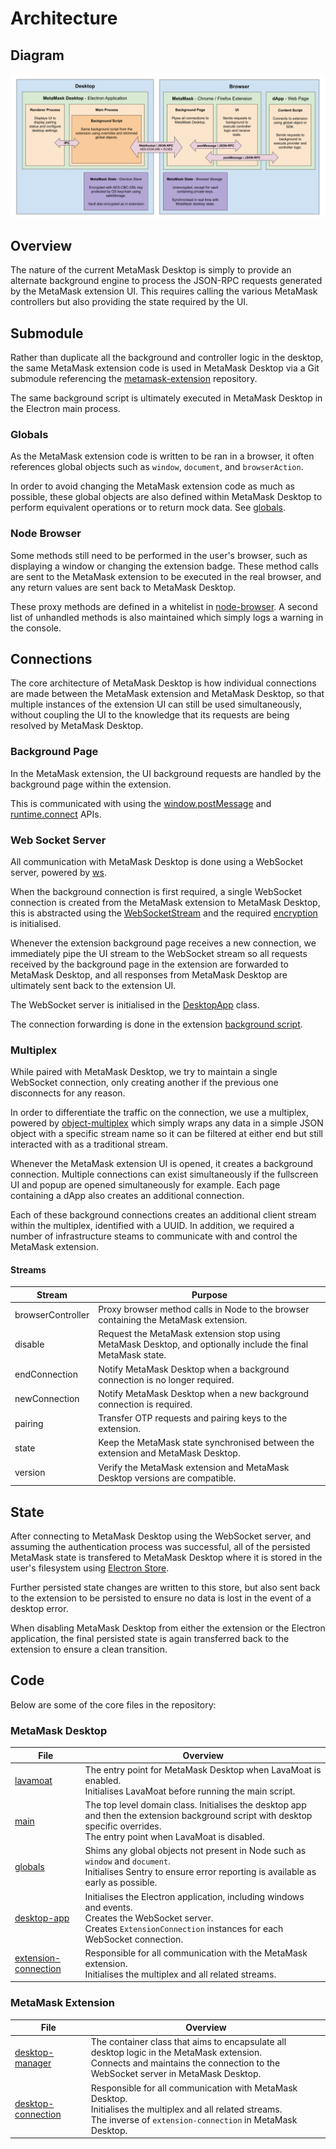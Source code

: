 # Architecture

## Diagram

![Diagram](images/architecture.png)

## Overview

The nature of the current MetaMask Desktop is simply to provide an alternate background engine to process the JSON-RPC requests generated by the MetaMask extension UI. This requires calling the various MetaMask controllers but also providing the state required by the UI.

## Submodule

Rather than duplicate all the background and controller logic in the desktop, the same MetaMask extension code is used in MetaMask Desktop via a Git submodule referencing the [metamask-extension](https://github.com/MetaMask/metamask-extension) repository.

The same background script is ultimately executed in MetaMask Desktop in the Electron main process.

### Globals

As the MetaMask extension code is written to be ran in a browser, it often references global objects such as `window`, `document`, and `browserAction`.

In order to avoid changing the MetaMask extension code as much as possible, these global objects are also defined within MetaMask Desktop to perform equivalent operations or to return mock data. See [globals](../packages/app/src/app/globals.ts).

### Node Browser

Some methods still need to be performed in the user's browser, such as displaying a window or changing the extension badge. These method calls are sent to the MetaMask extension to be executed in the real browser, and any return values are sent back to MetaMask Desktop. 

These proxy methods are defined in a whitelist in [node-browser](../packages/app/src/app/browser/node-browser.ts). A second list of unhandled methods is also maintained which simply logs a warning in the console.

## Connections

The core architecture of MetaMask Desktop is how individual connections are made between the MetaMask extension and MetaMask Desktop, so that multiple instances of the extension UI can still be used simultaneously, without coupling the UI to the knowledge that its requests are being resolved by MetaMask Desktop.

### Background Page

In the MetaMask extension, the UI background requests are handled by the background page within the extension.

This is communicated with using the [window.postMessage](https://developer.mozilla.org/en-US/docs/Web/API/Window/postMessage) and [runtime.connect](https://developer.mozilla.org/en-US/docs/Mozilla/Add-ons/WebExtensions/API/runtime/connect) APIs.

### Web Socket Server

All communication with MetaMask Desktop is done using a WebSocket server, powered by [ws](https://github.com/websockets/ws).

When the background connection is first required, a single WebSocket connection is created from the MetaMask extension to MetaMask Desktop, this is abstracted using the [WebSocketStream](../packages/common/src/web-socket-stream.ts) and the required [encryption](encryption.md) is initialised.

Whenever the extension background page receives a new connection, we immediately pipe the UI stream to the WebSocket stream so all requests received by the background page in the extension are forwarded to MetaMask Desktop, and all responses from MetaMask Desktop are ultimately sent back to the extension UI.

The WebSocket server is initialised in the [DesktopApp](../packages//app/src/app/desktop-app.ts) class.

The connection forwarding is done in the extension [background script](../packages//app//submodules//extension/app/scripts/background.js). 

### Multiplex

While paired with MetaMask Desktop, we try to maintain a single WebSocket connection, only creating another if the previous one disconnects for any reason.

In order to differentiate the traffic on the connection, we use a multiplex, powered by [object-multiplex](https://github.com/MetaMask/object-multiplex) which simply wraps any data in a simple JSON object with a specific stream name so it can be filtered at either end but still interacted with as a traditional stream.

Whenever the MetaMask extension UI is opened, it creates a background connection. Multiple connections can exist simultaneously if the fullscreen UI and popup are opened simultaneously for example. Each page containing a dApp also creates an additional connection.

Each of these background connections creates an additional client stream within the multiplex, identified with a UUID. In addition, we required a number of infrastructure steams to communicate with and control the MetaMask extension.

#### Streams

| Stream | Purpose |
| --- | --- |
| browserController | Proxy browser method calls in Node to the browser containing the MetaMask extension. |
| disable | Request the MetaMask extension stop using MetaMask Desktop, and optionally include the final MetaMask state. |
| endConnection | Notify MetaMask Desktop when a background connection is no longer required. |
| newConnection | Notify MetaMask Desktop when a new background connection is required. |
| pairing | Transfer OTP requests and pairing keys to the extension. |
| state | Keep the MetaMask state synchronised between the extension and MetaMask Desktop. |
| version | Verify the MetaMask extension and MetaMask Desktop versions are compatible. |

## State

After connecting to MetaMask Desktop using the WebSocket server, and assuming the authentication process was successful, all of the persisted MetaMask state is transfered to MetaMask Desktop where it is stored in the user's filesystem using [Electron Store](https://github.com/sindresorhus/electron-store).

Further persisted state changes are written to this store, but also sent back to the extension to be persisted to ensure no data is lost in the event of a desktop error.

When disabling MetaMask Desktop from either the extension or the Electron application, the final persisted state is again transferred back to the extension to ensure a clean transition.

## Code

Below are some of the core files in the repository:

### MetaMask Desktop

| File | Overview |
| --- | --- |
| [lavamoat](../packages/app/src/app/lavamoat.ts) | The entry point for MetaMask Desktop when LavaMoat is enabled. <br/> Initialises LavaMoat before running the main script. |
| [main](../packages/app/src/app/main.ts) | The top level domain class. Initialises the desktop app and then the extension background script with desktop specific overrides. <br/> The entry point when LavaMoat is disabled. |
| [globals](../packages/app/src/app/globals.ts) | Shims any global objects not present in Node such as `window` and `document`. <br/> Initialises Sentry to ensure error reporting is available as early as possible. |
| [desktop-app](../packages/app/src/app/desktop-app.ts) | Initialises the Electron application, including windows and events. <br/> Creates the WebSocket server. <br/> Creates `ExtensionConnection` instances for each WebSocket connection.
| [extension-connection]() | Responsible for all communication with the MetaMask extension. <br/> Initialises the multiplex and all related streams.

### MetaMask Extension

| File | Overview |
| --- | --- |
| [desktop-manager](../packages/common/src/desktop-manager.ts) | The container class that aims to encapsulate all desktop logic in the MetaMask extension.<br/> Connects and maintains the connection to the WebSocket server in MetaMask Desktop. |
| [desktop-connection](../packages/common/src/desktop-connection.ts) | Responsible for all communication with MetaMask Desktop. <br/> Initialises the multiplex and all related streams. <br/> The inverse of `extension-connection` in MetaMask Desktop. |